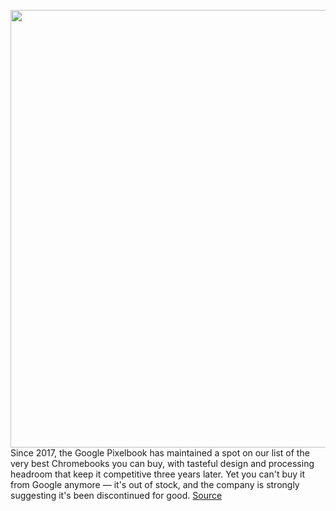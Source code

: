 <img src='https://cdn.vox-cdn.com/thumbor/okcMODdt_xRf0ADw4cY9ftKuG-Q=/0x0:2040x1360/1200x800/filters:focal(842x585:1168x911)/cdn.vox-cdn.com/uploads/chorus_image/image/67445122/jbareham_171017_2065_0164.0.jpg' width='700px' /><br/>
Since 2017, the Google Pixelbook has maintained a spot on our list of the very best Chromebooks you can buy, with tasteful design and processing headroom that keep it competitive three years later. Yet you can't buy it from Google anymore — it's out of stock, and the company is strongly suggesting it's been discontinued for good.
<a href='https://www.theverge.com/2020/9/21/21449640/google-pixelbook-discontinue-chromebook-laptop'> Source <a/>
